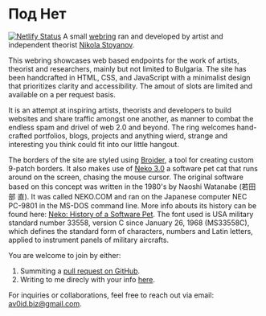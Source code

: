 # Под Нет
[![Netlify Status](https://api.netlify.com/api/v1/badges/998d0334-629e-494c-b3a9-b476d72ca001/deploy-status)](https://app.netlify.com/sites/newdegen/deploys)
A small [webring](https://en.wikipedia.org/wiki/Webring) ran and developed by artist and independent theorist [Nikola Stoyanov](https://newdegeneration.xyz/bio/).

This webring showcases web based endpoints for the work of artists, theorist and researchers, mainly but not limited to Bulgaria. 
The site has been handcrafted in HTML, CSS, and JavaScript with a minimalist design that prioritizes clarity and accessibility. The amout of slots are limited and available on a per request basis.

It is an attempt at inspiring artists, theorists and developers to build websites and share traffic amongst one another, as manner to combat the endless spam and drivel of web 2.0 and beyond. The ring welcomes hand-crafted portfolios, blogs, projects and anything wierd, strange and interesting you think could fit into our little hangout. 

The borders of the site are styled using [Broider](https://maxbittker.github.io/broider/), a tool for creating custom 9-patch borders. It also makes use of [Neko 3.0](https://webneko.net/) a software pet cat that runs around on the screen, chasing the mouse cursor. The original software based on this concept was written in the 1980's by Naoshi Watanabe (若田部 直). It was called NEKO.COM and ran on the Japanese computer NEC PC-9801 in the MS-DOS command line. More info abouts its history can be found here: [Neko: History of a Software Pet](https://eliotakira.com/neko/). The font used is USA military standard number 33558, version C since January 26, 1968 (MS33558C), which defines the standard form of characters, numbers and Latin letters, applied to instrument panels of military aircrafts.

You are welcome to join by either:
1. Summiting a [pull request on GitHub](https://github.com/xenotation/webring/pulls).
2. Writing to me direcly with your info <a href="mailto:av0id.biz@gmail.com" target="_blank">here</a>.

For inquiries or collaborations, feel free to reach out via email: <a href="mailto:av0id.biz@gmail.com" target="_blank">av0id.biz@gmail.com</a>.
